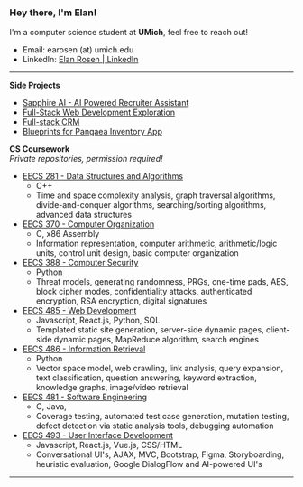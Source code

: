 ### Hey there, I'm Elan!
I'm a computer science student at **UMich**, feel free to reach out!

- Email: earosen (at) umich.edu
- LinkedIn: [Elan Rosen | LinkedIn]([https://www.linkedin.com/in/elanrosen/])

---

**Side Projects**

- [Sapphire AI - AI Powered Recruiter Assistant](https://github.com/elanrosen/sapphire-ai)
- [Full-Stack Web Development Exploration](https://github.com/elanrosen/Full-Stack-Development-Project-Exploring-Node.js-Web-Scraping-and-React)
- [Full-stack CRM](https://github.com/elanrosen/full-stack-crm)
- [Blueprints for Pangaea Inventory App](https://github.com/gveldhuis/BlueprintsInventoryApp)

**CS Coursework**  
*Private repositories, permission required!*

- [EECS 281 - Data Structures and Algorithms](https://github.com/earosen/EECS-281)
  - C++
  - Time and space complexity analysis, graph traversal algorithms, divide-and-conquer algorithms, searching/sorting algorithms, advanced data structures
- [EECS 370 - Computer Organization](https://github.com/earosen/EECS-370)
  - C, x86 Assembly
  - Information representation, computer arithmetic, arithmetic/logic units, control unit design, basic computer organization
- [EECS 388 - Computer Security](https://github.com/earosen/EECS-388)
  - Python
  - Threat models, generating randomness, PRGs, one-time pads, AES, block cipher modes, confidentiality attacks, authenticated encryption, RSA encryption, digital signatures
- [EECS 485 - Web Development](https://github.com/earosen/CS-2114)
  - Javascript, React.js, Python, SQL
  - Templated static site generation, server-side dynamic pages, client-side dynamic pages, MapReduce algorithm, search engines
- [EECS 486 - Information Retrieval](https://github.com/earosen/EECS-486)
  - Python
  - Vector space model, web crawling, link analysis, query expansion, text classification, question answering, keyword extraction, knowledge graphs, image/video retrieval
- [EECS 481 - Software Engineering](https://github.com/earosen/EECS-481)  
  - C, Java, 
  - Coverage testing, automated test case generation, mutation testing, defect detection via static analysis tools, debugging automation
- [EECS 493 - User Interface Development](https://github.com/earosen/EECS-493)  
  - Javascript, React.js, Vue.js, CSS/HTML
  - Conversational UI's, AJAX, MVC, Bootstrap, Figma, Storyboarding, heuristic evaluation, Google DialogFlow and AI-powered UI's
---

